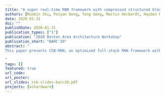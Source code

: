 ```yaml
---
title: "A super real-time RNN framework with compressed structured block"
authors: [Runbin Shi, Peiyan Dong, Tong Geng, Martin Herbordt, Hayden Kwok-Hay So, Yanzhi Wang]
date: 2020-01-31
doi: ""
publishDate: 2020-01-31
publication_types: ["1"]
publication: "2020 Boston Area Architecture Workshop"
publication_short: "BARC'20"
abstract: "
This paper presents CSB-RNN, an optimized full-stack RNN framework with the novel compressed structured block (CSB) technique. The CSB-pruned RNN model comes with both fine-granularity that benefits the pruning rate and regular structure that facilitates the hardware-parallelism. Further, we propose a novel hardware architecture for inferencing the CSB-pruned model, which solves the block-workload imbalance issue and achieves an over 95% hardware utilization. CSB-RNN achieves 1.7×-3.6× improvement on the pruning rate comparing to the prior art. With the addition of novel architecture, the compressed-RNN inference reaches a super real-time latency of 23µs-67µs on FPGA implementation.

"
tags: []
featured: true
url_code: 
url_poster: 
url_slides: csb-slides-barc20.pdf
projects: [aihardware]
---
```

